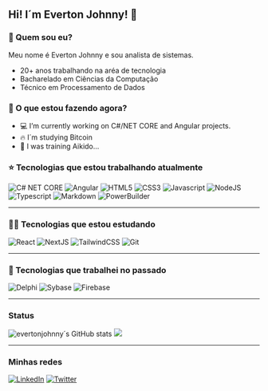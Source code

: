 ## Hi! I´m Everton Johnny! 👋

### 🤔 Quem sou eu?
Meu nome é Everton Johnny e sou analista de sistemas. 
- 20+ anos trabalhando na aréa de tecnologia
- Bacharelado em Ciências da Computação
- Técnico em Processamento de Dados

### 🥇 O que estou fazendo agora?
- 💻 I’m currently working on C#/NET CORE and Angular projects.
- 🔥 I´m studying Bitcoin
- 💬 I was training Aikido...

### ⭐ Tecnologias que estou trabalhando atualmente
![C# NET CORE](https://img.shields.io/badge/C%23-239120?style=for-the-badge&logo=csharp&logoColor=white)
![Angular](https://img.shields.io/badge/Angular-DD0031?style=for-the-badge&logo=angular&logoColor=white)
![HTML5](https://img.shields.io/badge/HTML5-E34F26?style=for-the-badge&logo=html5&logoColor=white)
![CSS3](https://img.shields.io/badge/CSS3-1572B6?style=for-the-badge&logo=css3&logoColor=white)
![Javascript](https://img.shields.io/badge/JavaScript-323330?style=for-the-badge&logo=javascript&logoColor=F7DF1E)
![NodeJS](https://img.shields.io/badge/Node.js-43853D?style=for-the-badge&logo=node.js&logoColor=white)
![Typescript](https://img.shields.io/badge/TypeScript-007ACC?style=for-the-badge&logo=typescript&logoColor=white)
![Markdown](https://img.shields.io/badge/Markdown-000000?style=for-the-badge&logo=markdown&logoColor=white)
![PowerBuilder](https://img.shields.io/badge/PowerBI-F2C811?style=for-the-badge&logo=Power%20BI&logoColor=white)

---
### 👨‍🏫 Tecnologias que estou estudando
![React](https://img.shields.io/badge/React-20232A?style=for-the-badge&logo=react&logoColor=61DAFB)
![NextJS](https://img.shields.io/badge/next.js-000000?style=for-the-badge&logo=nextdotjs&logoColor=white)
![TailwindCSS](https://img.shields.io/badge/Tailwind_CSS-38B2AC?style=for-the-badge&logo=tailwind-css&logoColor=white)
![Git](https://img.shields.io/badge/GIT-E44C30?style=for-the-badge&logo=git&logoColor=white)

---
### 📓 Tecnologias que trabalhei no passado
![Delphi](https://img.shields.io/badge/Delphi-B22222?style=for-the-badge&logo=delphi&logoColor=white)
![Sybase](https://img.shields.io/badge/Oracle-F80000?style=for-the-badge&logo=Oracle&logoColor=white)
![Firebase](https://img.shields.io/badge/firebase-ffca28?style=for-the-badge&logo=firebase&logoColor=black)

---
### Status
![evertonjohnny´s GitHub stats](https://github-readme-stats.vercel.app/api?username=evertonjohnny&hide=contribs,prs&show_icons=true&theme=dark)
![](http://github-profile-summary-cards.vercel.app/api/cards/profile-details?username=evertonjohnny&theme=dark)

---
### Minhas redes
[![LinkedIn](https://img.shields.io/badge/LinkedIn-0077B5?style=for-the-badge&logo=linkedin&logoColor=white)](https://www.linkedin.com/in/evertonjohnny/)
[![Twitter](https://img.shields.io/badge/X-000000?style=for-the-badge&logo=x&logoColor=white)]()

